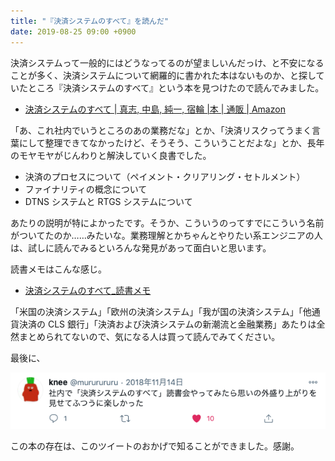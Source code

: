 ```yaml
---
title: "『決済システムのすべて』を読んだ"
date: 2019-08-25 09:00 +0900
---
```


決済システムって一般的にはどうなってるのが望ましいんだっけ、と不安になることが多く、決済システムについて網羅的に書かれた本はないものか、と探していたところ『決済システムのすべて』という本を見つけたので読んでみました。

- [決済システムのすべて | 真志, 中島, 純一, 宿輪 |本 | 通販 | Amazon](https://www.amazon.co.jp/dp/4492681337)

「あ、これ社内でいうところのあの業務だな」とか、「決済リスクってうまく言葉にして整理できてなかったけど、そうそう、こういうことだよな」とか、長年のモヤモヤがじんわりと解決していく良書でした。

- 決済のプロセスについて（ペイメント・クリアリング・セトルメント）
- ファイナリティの概念について
- DTNS システムと RTGS システムについて

あたりの説明が特によかったです。そうか、こういうのってすでにこういう名前がついてたのか……みたいな。業務理解とかちゃんとやりたい系エンジニアの人は、試しに読んでみるといろんな発見があって面白いと思います。

読書メモはこんな感じ。

- [決済システムのすべて_読書メモ](https://gist.github.com/gushernobindsme/2be5757e004aecc8f29ea2dbcb6f61e6)

「米国の決済システム」「欧州の決済システム」「我が国の決済システム」「他通貨決済の CLS 銀行」「決済および決済システムの新潮流と金融業務」あたりは全然まとめられてないので、気になる人は買って読んでみてください。

最後に、

![](./tweet.png)

この本の存在は、このツイートのおかげで知ることができました。感謝。